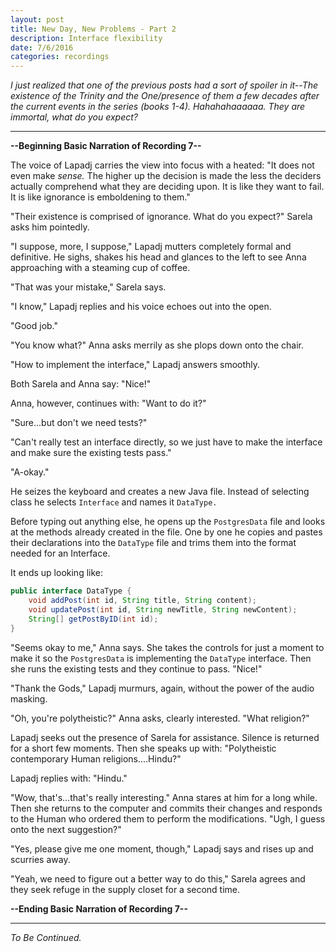 ```yaml
---
layout: post
title: New Day, New Problems - Part 2
description: Interface flexibility
date: 7/6/2016
categories: recordings
---
```


*I just realized that one of the previous posts had a sort of spoiler in it--The existence of the Trinity and the One/presence of them a few decades after the current events in the series (books 1-4). Hahahahaaaaaa. They are immortal, what do you expect?*

---

**--Beginning Basic Narration of Recording 7--**

The voice of Lapadj carries the view into focus with a heated: "It does not even make *sense.* The higher up the decision is made the less the deciders actually comprehend what they are deciding upon. It is like they want to fail. It is like ignorance is emboldening to them."

"Their existence is comprised of ignorance. What do you expect?" Sarela asks him pointedly.

"I suppose, more, I suppose," Lapadj mutters completely formal and definitive. He sighs, shakes his head and glances to the left to see Anna approaching with a steaming cup of coffee.

"That was your mistake," Sarela says.

"I know," Lapadj replies and his voice echoes out into the open.

"Good job."

"You know what?" Anna asks merrily as she plops down onto the chair.

"How to implement the interface," Lapadj answers smoothly.

Both Sarela and Anna say: "Nice!"

Anna, however, continues with: "Want to do it?"

"Sure...but don't we need tests?"

"Can't really test an interface directly, so we just have to make the interface and make sure the existing tests pass."

"A-okay."

He seizes the keyboard and creates a new Java file. Instead of selecting class he selects `Interface` and names it `DataType.`

Before typing out anything else, he opens up the `PostgresData` file and looks at the methods already created in the file. One by one he copies and pastes their declarations into the `DataType` file and trims them into the format needed for an Interface.

It ends up looking like:

```java
public interface DataType {
    void addPost(int id, String title, String content);
    void updatePost(int id, String newTitle, String newContent);
    String[] getPostByID(int id);
}
```

"Seems okay to me," Anna says. She takes the controls for just a moment to make it so the `PostgresData` is implementing the `DataType` interface. Then she runs the existing tests and they continue to pass. "Nice!"

"Thank the Gods," Lapadj murmurs, again, without the power of the audio masking.

"Oh, you're polytheistic?" Anna asks, clearly interested. "What religion?"

Lapadj seeks out the presence of Sarela for assistance. Silence is returned for a short few moments. Then she speaks up with: "Polytheistic contemporary Human religions....Hindu?"

Lapadj replies with: "Hindu."

"Wow, that's...that's really interesting." Anna stares at him for a long while. Then she returns to the computer and commits their changes and responds to the Human who ordered them to perform the modifications. "Ugh, I guess onto the next suggestion?"

"Yes, please give me one moment, though," Lapadj says and rises up and scurries away.

"Yeah, we need to figure out a better way to do this," Sarela agrees and they seek refuge in the supply closet for a second time.

**--Ending Basic Narration of Recording 7--**

---

*To Be Continued.*
